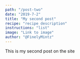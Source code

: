 ```yaml
---
path: "/post-two"
date: "2019-7-2"
title: "My second post" 
recipe: "recipe description"
instructions: "list"
image: "Link to image"
author: "@FinelyMintz"
---
```


This is my second post on the site 

